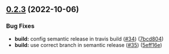 ## [0.2.3](https://github.com/IBM/keyprotect-java-client/compare/0.2.2...0.2.3) (2022-10-06)


### Bug Fixes

* **build:** config semantic release in travis build ([#34](https://github.com/IBM/keyprotect-java-client/issues/34)) ([7bcd804](https://github.com/IBM/keyprotect-java-client/commit/7bcd804f68bde3f0592345128a54a53452a3e7b5))
* **build:** use correct branch in semantic release ([#35](https://github.com/IBM/keyprotect-java-client/issues/35)) ([5eff16e](https://github.com/IBM/keyprotect-java-client/commit/5eff16e43a007022dd9b7fab076a8643aa608ed2))
